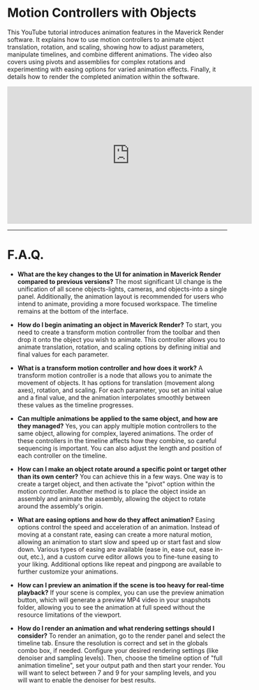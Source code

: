 # Motion Controllers with Objects

This YouTube tutorial introduces animation features in the Maverick Render software. It explains how to use motion controllers to animate object translation, rotation, and scaling, showing how to adjust parameters, manipulate timelines, and combine different animations. The video also covers using pivots and assemblies for complex rotations and experimenting with easing options for varied animation effects. Finally, it details how to render the completed animation within the software.

<iframe width="560" height="315" src="https://www.youtube.com/embed/MBi8a_BmKPY?si=_4hLMGcCDpbpqSe_" title="Motion Controller with Objects" frameborder="0" allow="accelerometer; autoplay; clipboard-write; encrypted-media; gyroscope; picture-in-picture; web-share" referrerpolicy="strict-origin-when-cross-origin" allowfullscreen></iframe>

---

# F.A.Q.

- **What are the key changes to the UI for animation in Maverick Render compared to previous versions?**
The most significant UI change is the unification of all scene objects-lights, cameras, and objects-into a single panel. Additionally, the animation layout is recommended for users who intend to animate, providing a more focused workspace. The timeline remains at the bottom of the interface.

- **How do I begin animating an object in Maverick Render?**
To start, you need to create a transform motion controller from the toolbar and then drop it onto the object you wish to animate. This controller allows you to animate translation, rotation, and scaling options by defining initial and final values for each parameter.

- **What is a transform motion controller and how does it work?**
A transform motion controller is a node that allows you to animate the movement of objects. It has options for translation (movement along axes), rotation, and scaling. For each parameter, you set an initial value and a final value, and the animation interpolates smoothly between these values as the timeline progresses.

- **Can multiple animations be applied to the same object, and how are they managed?**
Yes, you can apply multiple motion controllers to the same object, allowing for complex, layered animations. The order of these controllers in the timeline affects how they combine, so careful sequencing is important. You can also adjust the length and position of each controller on the timeline.

- **How can I make an object rotate around a specific point or target other than its own center?**
You can achieve this in a few ways. One way is to create a target object, and then activate the "pivot" option within the motion controller. Another method is to place the object inside an assembly and animate the assembly, allowing the object to rotate around the assembly's origin.

- **What are easing options and how do they affect animation?**
Easing options control the speed and acceleration of an animation. Instead of moving at a constant rate, easing can create a more natural motion, allowing an animation to start slow and speed up or start fast and slow down. Various types of easing are available (ease in, ease out, ease in-out, etc.), and a custom curve editor allows you to fine-tune easing to your liking. Additional options like repeat and pingpong are available to further customize your animations.

- **How can I preview an animation if the scene is too heavy for real-time playback?**
If your scene is complex, you can use the preview animation button, which will generate a preview MP4 video in your snapshots folder, allowing you to see the animation at full speed without the resource limitations of the viewport.

- **How do I render an animation and what rendering settings should I consider?**
To render an animation, go to the render panel and select the timeline tab. Ensure the resolution is correct and set in the globals combo box, if needed. Configure your desired rendering settings (like denoiser and sampling levels). Then, choose the timeline option of "full animation timeline", set your output path and then start your render. You will want to select between 7 and 9 for your sampling levels, and you will want to enable the denoiser for best results.
